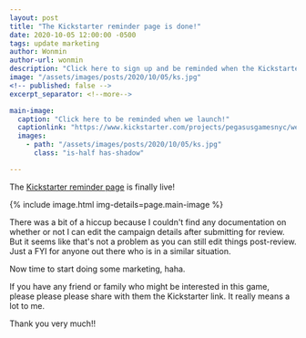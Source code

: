 ```yaml
---
layout: post
title: "The Kickstarter reminder page is done!"
date: 2020-10-05 12:00:00 -0500
tags: update marketing
author: Wonmin
author-url: wonmin
description: "Click here to sign up and be reminded when the Kickstarter launches for Welcome to Sysifus Corp!"
image: "/assets/images/posts/2020/10/05/ks.jpg"
<!-- published: false -->
excerpt_separator: <!--more-->

main-image:
  caption: "Click here to be reminded when we launch!"
  captionlink: "https://www.kickstarter.com/projects/pegasusgamesnyc/welcome-to-sysifus-corp-a-cut-throat-corporate-board-game"
  images:
    - path: "/assets/images/posts/2020/10/05/ks.jpg"
      class: "is-half has-shadow"

---
```


The [Kickstarter reminder page](https://www.kickstarter.com/projects/pegasusgamesnyc/welcome-to-sysifus-corp-a-cut-throat-corporate-board-game) is finally live!

{% include image.html img-details=page.main-image %}

There was a bit of a hiccup because I couldn't find any documentation on whether or not I can edit the campaign details after submitting for review. But it seems like that's not a problem as you can still edit things post-review. Just a FYI for anyone out there who is in a similar situation.

Now time to start doing some marketing, haha.

If you have any friend or family who might be interested in this game, please please please share with them the Kickstarter link. It really means a lot to me.

Thank you very much!!
